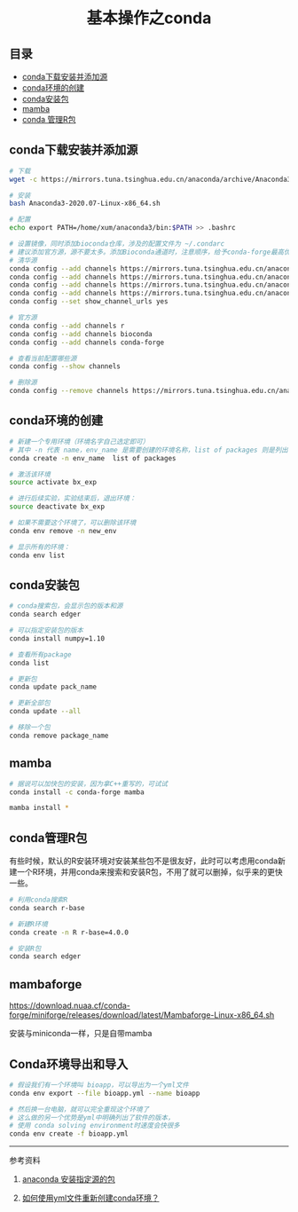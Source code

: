 # <center>基本操作之conda</center>

## 目录
* [conda下载安装并添加源](#conda下载安装并添加源)
* [conda环境的创建](#cconda环境的创建)
* [conda安装包](#conda安装包)
* [mamba](#mamba)
* [conda 管理R包](#conda管理R包)

## conda下载安装并添加源
```bash
# 下载
wget -c https://mirrors.tuna.tsinghua.edu.cn/anaconda/archive/Anaconda3-2020.07-Linux-x86_64.sh

# 安装
bash Anaconda3-2020.07-Linux-x86_64.sh

# 配置
echo export PATH=/home/xum/anaconda3/bin:$PATH >> .bashrc

# 设置镜像，同时添加bioconda仓库，涉及的配置文件为 ~/.condarc
# 建议添加官方源，源不要太多。添加Bioconda通道时，注意顺序，给予conda-forge最高优先级，其次是bioconda。如果之前已经添加好了通道，自己在~/.condarc中调整顺序。
# 清华源
conda config --add channels https://mirrors.tuna.tsinghua.edu.cn/anaconda/pkgs/free/
conda config --add channels https://mirrors.tuna.tsinghua.edu.cn/anaconda/pkgs/main/
conda config --add channels https://mirrors.tuna.tsinghua.edu.cn/anaconda/cloud/conda-forge/
conda config --add channels https://mirrors.tuna.tsinghua.edu.cn/anaconda/cloud/bioconda/
conda config --set show_channel_urls yes

# 官方源
conda config --add channels r
conda config --add channels bioconda
conda config --add channels conda-forge

# 查看当前配置哪些源
conda config --show channels

# 删除源
conda config --remove channels https://mirrors.tuna.tsinghua.edu.cn/anaconda/pkgs/free/
```

## conda环境的创建
```bash
# 新建一个专用环境（环境名字自己选定即可）
# 其中 -n 代表 name，env_name 是需要创建的环境名称，list of packages 则是列出在新环境中需要安装的工具包。
conda create -n env_name  list of packages

# 激活该环境
source activate bx_exp

# 进行后续实验，实验结束后，退出环境：
source deactivate bx_exp

# 如果不需要这个环境了，可以删除该环境
conda env remove -n new_env

# 显示所有的环境：
conda env list
```

## conda安装包
```bash
# conda搜索包，会显示包的版本和源
conda search edger

# 可以指定安装包的版本
conda install numpy=1.10

# 查看所有package
conda list

# 更新包
conda update pack_name

# 更新全部包
conda update --all

# 移除一个包
conda remove package_name
```

## mamba
```bash
# 据说可以加快包的安装，因为拿C++重写的，可试试
conda install -c conda-forge mamba

mamba install *
```

## conda管理R包
有些时候，默认的R安装环境对安装某些包不是很友好，此时可以考虑用conda新建一个R环境，并用conda来搜索和安装R包，不用了就可以删掉，似乎来的更快一些。
```bash
# 利用conda搜索R
conda search r-base

# 新建R环境
conda create -n R r-base=4.0.0

# 安装R包
conda search edger
```


## mambaforge

https://download.nuaa.cf/conda-forge/miniforge/releases/download/latest/Mambaforge-Linux-x86_64.sh

安装与miniconda一样，只是自带mamba

## Conda环境导出和导入
```bash
# 假设我们有一个环境叫 bioapp，可以导出为一个yml文件
conda env export --file bioapp.yml --name bioapp

# 然后换一台电脑，就可以完全重现这个环境了
# 这么做的另一个优势是yml中明确列出了软件的版本，
# 使用 conda solving environment时速度会快很多
conda env create -f bioapp.yml
```









---
参考资料
1. [anaconda 安装指定源的包](https://www.cnblogs.com/lovychen/p/11738883.html)

2. [如何使用yml文件重新创建conda环境？](https://www.coder.work/article/2015418)




















